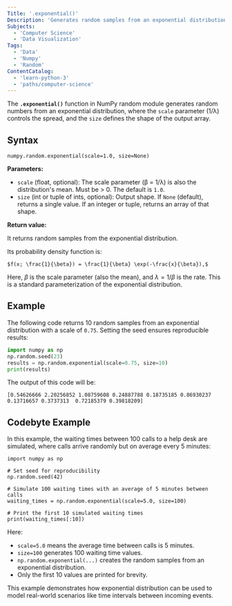 ```yaml
---
Title: '.exponential()'
Description: 'Generates random samples from an exponential distribution using a specified scale.'
Subjects:
  - 'Computer Science'
  - 'Data Visualization'
Tags:
  - 'Data'
  - 'Numpy'
  - 'Random'
ContentCatalog:
  - 'learn-python-3'
  - 'paths/computer-science'
---
```


The **`.exponential()`** function in NumPy random module generates random numbers from an exponential distribution, where the `scale` parameter (1/λ) controls the spread, and the `size` defines the shape of the output array.

## Syntax

```pseudo
numpy.random.exponential(scale=1.0, size=None)
```

**Parameters:**

- `scale` (float, optional): The scale parameter (β = 1/λ) is also the distribution's mean. Must be > 0. The default is `1.0`.
- `size` (int or tuple of ints, optional): Output shape. If `None` (default), returns a single value. If an integer or tuple, returns an array of that shape.

**Return value:**

It returns random samples from the exponential distribution.

Its probability density function is:

```
$f(x; \frac{1}{\beta}) = \frac{1}{\beta} \exp(-\frac{x}{\beta}),$
```

Here, $\beta$ is the scale parameter (also the mean), and $\lambda = 1/\beta$ is the rate. This is a standard parameterization of the exponential distribution.

## Example

The following code returns 10 random samples from an exponential distribution with a scale of `0.75`. Setting the seed ensures reproducible results:

```py
import numpy as np
np.random.seed(23)
results = np.random.exponential(scale=0.75, size=10)
print(results)
```

The output of this code will be:

```shell
[0.54626666 2.20256852 1.08759608 0.24887788 0.18735185 0.86930237 0.13716657 0.3737313  0.72185379 0.39818209]
```

## Codebyte Example

In this example, the waiting times between 100 calls to a help desk are simulated, where calls arrive randomly but on average every 5 minutes:

```codebyte/python
import numpy as np

# Set seed for reproducibility
np.random.seed(42)

# Simulate 100 waiting times with an average of 5 minutes between calls
waiting_times = np.random.exponential(scale=5.0, size=100)

# Print the first 10 simulated waiting times
print(waiting_times[:10])
```

Here:

- `scale=5.0` means the average time between calls is 5 minutes.
- `size=100` generates 100 waiting time values.
- `np.random.exponential(...)` creates the random samples from an exponential distribution.
- Only the first 10 values are printed for brevity.

This example demonstrates how exponential distribution can be used to model real-world scenarios like time intervals between incoming events.
